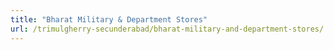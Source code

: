 ```yaml
---
title: "Bharat Military & Department Stores"
url: /trimulgherry-secunderabad/bharat-military-and-department-stores/
---
```

